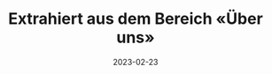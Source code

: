 ---
title: Extrahiert aus dem Bereich «Über uns»
info: Stepstone Ausschreibungen Medieninformatik
date: 2023-02-23
urlRohdaten: https://www.icloud.com/numbers/081c88uajx_jMSe1xn_mRyAiQ#stellenausschreibungen
urlVisualisation: https://voyant-tools.org/?corpus=68a44a6dff3b9e63be69c10813f90bd9&stopList=stop.de.german.txt&panels=cirrus,reader,trends,summary,contexts
size: 
layout: image.11ty.js
---